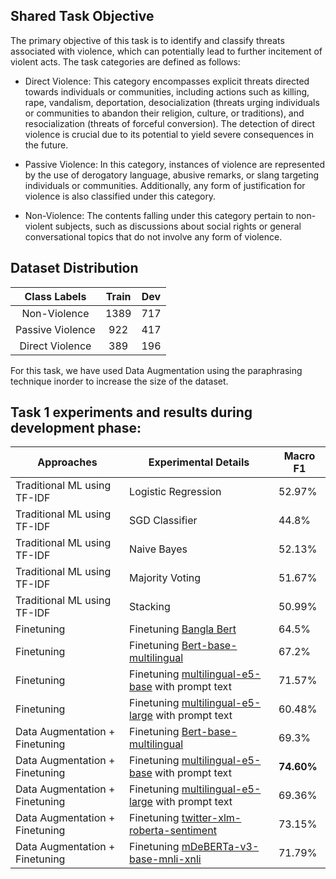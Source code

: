 ## Shared Task Objective 
The primary objective of this task is to identify and classify threats associated with violence, which can potentially lead to further incitement of violent acts.
The task categories are defined as follows:

- Direct Violence: This category encompasses explicit threats directed towards individuals or communities, including actions such as killing, rape, vandalism, deportation, desocialization (threats urging individuals or communities to abandon their religion, culture, or traditions), and resocialization (threats of forceful conversion). The detection of direct violence is crucial due to its potential to yield severe consequences in the future.

- Passive Violence: In this category, instances of violence are represented by the use of derogatory language, abusive remarks, or slang targeting individuals or communities. Additionally, any form of justification for violence is also classified under this category.

- Non-Violence: The contents falling under this category pertain to non-violent subjects, such as discussions about social rights or general conversational topics that do not involve any form of violence.

## Dataset Distribution

| **Class Labels** | **Train** | **Dev** |
|:----------------:|:---------:|:-------:|
|   Non-Violence   |    1389   |   717   |
| Passive Violence |    922    |   417   |
|  Direct Violence |    389    |   196   |

For this task, we have used Data Augmentation using the paraphrasing technique inorder to increase the size of the dataset.

## Task 1 experiments and results during development phase: 

| Approaches                     | Experimental Details                                            | Macro F1 |
|--------------------------------|-----------------------------------------------------------------|----------|
| Traditional ML using TF-IDF | Logistic Regression | 52.97% |
| Traditional ML using TF-IDF | SGD Classifier      | 44.8%  |
| Traditional ML using TF-IDF | Naive Bayes         | 52.13% |
| Traditional ML using TF-IDF | Majority Voting     | 51.67% |
| Traditional ML using TF-IDF | Stacking            | 50.99% |
| Finetuning                     | Finetuning [Bangla Bert](https://huggingface.co/sagorsarker/bangla-bert-base)                                          | 64.5%     |
| Finetuning                     | Finetuning [Bert-base-multilingual](https://huggingface.co/bert-base-multilingual-uncased)                               | 67.2%     |
| Finetuning                     | Finetuning [multilingual-e5-base](https://huggingface.co/intfloat/multilingual-e5-base) with prompt text                | 71.57%    |
| Finetuning                     | Finetuning [multilingual-e5-large](https://huggingface.co/intfloat/multilingual-e5-large) with prompt text               | 60.48%    |
| Data Augmentation + Finetuning | Finetuning [Bert-base-multilingual](https://huggingface.co/bert-base-multilingual-uncased)                             | 69.3%     |
| Data Augmentation + Finetuning | Finetuning [multilingual-e5-base](https://huggingface.co/intfloat/multilingual-e5-base) with prompt text  | **74.60%**   |
| Data Augmentation + Finetuning | Finetuning [multilingual-e5-large](https://huggingface.co/intfloat/multilingual-e5-large) with prompt text | 69.36%   |
| Data Augmentation + Finetuning | Finetuning [twitter-xlm-roberta-sentiment](https://huggingface.co/cardiffnlp/twitter-xlm-roberta-base-sentiment)           | 73.15%   |
| Data Augmentation + Finetuning | Finetuning [mDeBERTa-v3-base-mnli-xnli](https://huggingface.co/MoritzLaurer/mDeBERTa-v3-base-mnli-xnli)              | 71.79%   |
